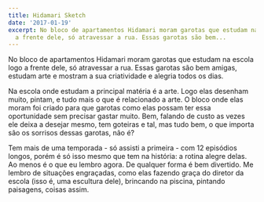```yaml
---
title: Hidamari Sketch
date: '2017-01-19'
excerpt: No bloco de apartamentos Hidamari moram garotas que estudam na escola logo
  a frente dele, só atravessar a rua. Essas garotas são bem...
---
```




No bloco de apartamentos Hidamari moram garotas que estudam na escola logo a frente dele, só atravessar a rua. Essas garotas são bem amigas, estudam arte e mostram a sua criatividade e alegria todos os dias.

Na escola onde estudam a principal matéria é a arte. Logo elas desenham muito, pintam, e tudo mais o que é relacionado a arte. O bloco onde elas moram foi criado para que garotas como elas possam ter essa oportunidade sem precisar gastar muito. Bem, falando de custo as vezes ele deixa a desejar mesmo, tem goteiras e tal, mas tudo bem, o que importa são os sorrisos dessas garotas, não é?

Tem mais de uma temporada - só assisti a primeira - com 12 episódios longos, porém é só isso mesmo que tem na história: a rotina alegre delas. Ao menos é o que eu lembro agora. De qualquer forma é bem divertido. Me lembro de situações engraçadas, como elas fazendo graça do diretor da escola (isso é, uma escultura dele), brincando na piscina, pintando paisagens, coisas assim.